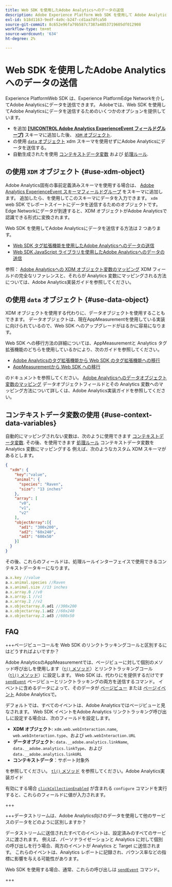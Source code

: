```yaml
---
title: Web SDK を使用したAdobe Analyticsへのデータの送信
description: Adobe Experience Platform Web SDK を使用して Adobe Analytics にデータを送信する方法について説明します。
exl-id: b18d1163-9edf-4a9c-b247-cd1aa7dfca50
source-git-commit: 8c652e96fa79b587c7387a4053719605df012908
workflow-type: tm+mt
source-wordcount: '634'
ht-degree: 2%

---
```



# Web SDK を使用したAdobe Analyticsへのデータの送信

Experience PlatformWeb SDK は、Experience PlatformEdge Networkを介してAdobe Analyticsにデータを送信できます。 Adobeでは、Web SDK を使用してAdobe Analyticsにデータを送信するためのいくつかのオプションを提供しています。

* を追加 [**[!UICONTROL Adobe Analytics ExperienceEvent フィールドグループ]**](../../xdm/field-groups/event/analytics-full-extension.md) スキーマに追加した後、 [`XDM` オブジェクト](../commands/sendevent/xdm.md).
* の使用 [`data` オブジェクト](../commands/sendevent/data.md) xdm スキーマを使用せずにAdobe Analyticsにデータを送信する。
* 自動生成されたを使用 [コンテキストデータ変数](https://experienceleague.adobe.com/en/docs/analytics/implementation/vars/page-vars/contextdata) および [処理ルール](https://experienceleague.adobe.com/en/docs/analytics/admin/admin-tools/manage-report-suites/edit-report-suite/report-suite-general/c-processing-rules/c-processing-rules-configuration/processing-rules-about).

## の使用 `XDM` オブジェクト {#use-xdm-object}

Adobe Analytics固有の事前定義済みスキーマを使用する場合は、 [Adobe Analytics ExperienceEvent スキーマフィールドグループ](../../xdm/field-groups/event/analytics-full-extension.md) をスキーマに追加します。 追加したら、を使用してこのスキーマにデータを入力できます。 `xdm` web SDK でレポートスイートにデータを送信するためのオブジェクトです。 Edge Networkにデータが到達すると、XDM オブジェクトがAdobe Analyticsで認識できる形式に変換されます。

Web SDK を使用してAdobe Analyticsにデータを送信する方法は 2 つあります。

* [Web SDK タグ拡張機能を使用したAdobe Analyticsへのデータの送信](https://experienceleague.adobe.com/en/docs/analytics/implementation/aep-edge/web-sdk/web-sdk-tag-extension)
* [Web SDK JavaScript ライブラリを使用したAdobe Analyticsへのデータの送信](https://experienceleague.adobe.com/en/docs/analytics/implementation/aep-edge/web-sdk/web-sdk-javascript-library)

参照： [Adobe Analyticsへの XDM オブジェクト変数のマッピング](https://experienceleague.adobe.com/en/docs/analytics/implementation/aep-edge/xdm-var-mapping) XDM フィールドの完全なリファレンスと、それらが Analytics 変数にマッピングされる方法については、Adobe Analytics実装ガイドを参照してください。

## の使用 `data` オブジェクト {#use-data-object}

XDM オブジェクトを使用する代わりに、データオブジェクトを使用することもできます。 データオブジェクトは、現在AppMeasurementを使用している実装に向けられているので、Web SDK へのアップグレードがはるかに容易になります。

Web SDK への移行方法の詳細については、AppMeasurementと Analytics タグ拡張機能のどちらを使用しているかにより、次のガイドを参照してください。

* [Adobe Analyticsのタグ拡張機能から Web SDK のタグ拡張機能への移行](https://experienceleague.adobe.com/ja/docs/analytics/implementation/aep-edge/web-sdk/analytics-extension-to-web-sdk)
* [AppMeasurementから Web SDK への移行](https://experienceleague.adobe.com/ja/docs/analytics/implementation/aep-edge/web-sdk/appmeasurement-to-web-sdk)

のドキュメントを参照してください。 [Adobe Analyticsへのデータオブジェクト変数のマッピング](https://experienceleague.adobe.com/en/docs/analytics/implementation/aep-edge/data-var-mapping) データオブジェクトフィールドとその Analytics 変数へのマッピング方法について詳しくは、Adobe Analytics実装ガイドを参照してください。

## コンテキストデータ変数の使用 {#use-context-data-variables}

自動的にマッピングされない変数は、次のように使用できます [コンテキストデータ変数](https://experienceleague.adobe.com/en/docs/analytics/implementation/vars/page-vars/contextdata). その後、を使用できます [処理ルール](https://experienceleague.adobe.com/en/docs/analytics/admin/admin-tools/manage-report-suites/edit-report-suite/report-suite-general/c-processing-rules/c-processing-rules-configuration/processing-rules-about) コンテキストデータ変数を Analytics 変数にマッピングする 例えば、次のようなカスタム XDM スキーマがあるとします。

```json
{
  "xdm": {
    "key":"value",
    "animal": {
      "species": "Raven",
      "size": "13 inches"
    },
    "array": [
      "v0",
      "v1",
      "v2"
    ],
    "objectArray":[{
      "ad1": "300x200",
      "ad2": "60x240",
      "ad3": "600x50"
    }]
  }
}
```

その後、これらのフィールドは、処理ルールインターフェイスで使用できるコンテキストデータキーになります。

```javascript
a.x.key //value
a.x.animal.species //Raven
a.x.animal.size //13 inches
a.x.array.0 //v0
a.x.array.1 //v1
a.x.array.2 //v2
a.x.objectarray.0.ad1 //300x200
a.x.objectarray.1.ad2 //60x240
a.x.objectarray.2.ad3 //600x50
```

## FAQ

+++ページビューコールを Web SDK のリンクトラッキングコールと区別するにはどうすればよいですか？

Adobe AnalyticsのAppMeasurementでは、ページビューに対して個別のメソッド呼び出しを使用します（[`t()` メソッド](https://experienceleague.adobe.com/en/docs/analytics/implementation/vars/functions/t-method)）とリンクトラッキングコール （[`tl()` メソッド](https://experienceleague.adobe.com/en/docs/analytics/implementation/vars/functions/tl-method)）に設定します。 Web SDK は、代わりにを提供するだけです [`sendEvent`](../commands/sendevent/overview.md) ページビューとリンクトラッキングの両方を送信するコマンド。 イベントに含めるデータによって、そのデータが [ページビュー](https://experienceleague.adobe.com/en/docs/analytics/components/metrics/page-views) または [ページイベント](https://experienceleague.adobe.com/en/docs/analytics/components/metrics/page-events) Adobe Analyticsで。

デフォルトでは、すべてのイベントは、Adobe Analyticsではページビューと見なされます。 Web SDK イベントをAdobe Analytics リンクトラッキング呼び出しに設定する場合は、次のフィールドを設定します。

* **XDM オブジェクト**: `xdm.web.webInteraction.name`, `web.webInteraction.type`、および `web.webInteraction.URL`
* **データオブジェクト**: `data.__adobe.analytics.linkName`, `data.__adobe.analytics.linkType`、および `data.__adobe.analytics.linkURL`
* **コンテキストデータ**：サポート対象外

を参照してください。 [`tl()` メソッド](https://experienceleague.adobe.com/en/docs/analytics/implementation/vars/functions/tl-method) を参照してください。Adobe Analytics実装ガイド

有効にする場合 [`clickCollectionEnabled`](../commands/configure/clickcollectionenabled.md) が含まれる `configure` コマンドを実行すると、これらのフィールドに値が入力されます。

+++

+++データストリームは、Adobe Analytics向けのデータを使用して他のサービスのデータをどのように区別しますか？

データストリームに送信されたすべてのイベントは、設定済みのすべてのサービスに渡されます。 例えば、パーソナライゼーションと Analytics に対して個別の呼び出しを行う場合、両方のイベントが Analytics と Target に送信されます。 これらのイベントは、Analytics レポートに記録され、バウンス率などの指標に影響を与える可能性があります。

Web SDK を使用する場合、通常、これらの呼び出しは [`sendEvent`](../commands/sendevent/overview.md) コマンド。

+++
